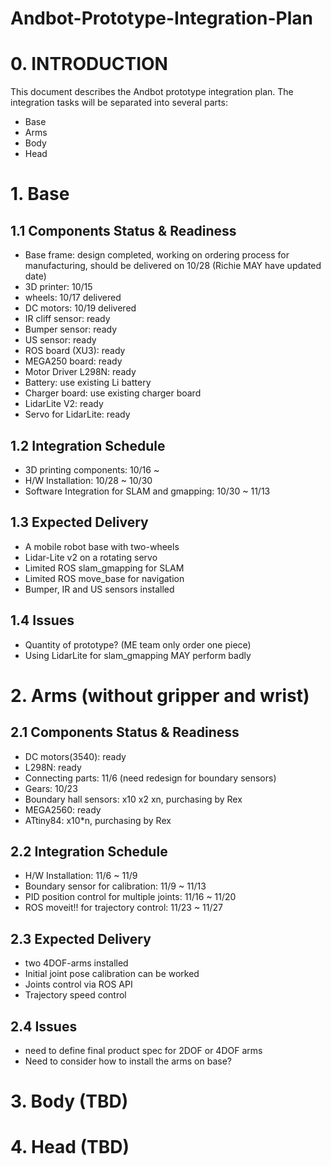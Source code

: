 # Andbot-Prototype-Integration-Plan

# 0. INTRODUCTION
This document describes the Andbot prototype integration plan.
The integration tasks will be separated into several parts:
* Base
* Arms
* Body
* Head

# 1. Base
## 1.1 Components Status & Readiness
* Base frame: design completed, working on ordering process for manufacturing, should be delivered on 10/28 (Richie MAY have updated date)
* 3D printer:   10/15
* wheels: 10/17 delivered
* DC motors: 10/19 delivered
* IR cliff sensor: ready
* Bumper sensor: ready
* US sensor: ready
* ROS board (XU3): ready
* MEGA250 board: ready
* Motor Driver L298N: ready
* Battery: use existing Li battery
* Charger board: use existing charger board
* LidarLite V2: ready
* Servo for LidarLite: ready

## 1.2 Integration Schedule
* 3D printing components: 10/16 ~
* H/W Installation: 10/28 ~ 10/30
* Software Integration for SLAM and gmapping: 10/30 ~ 11/13

## 1.3 Expected Delivery
* A mobile robot base with two-wheels
* Lidar-Lite v2 on a rotating servo
* Limited ROS slam_gmapping for SLAM
* Limited ROS move_base for navigation
* Bumper, IR and US sensors installed

## 1.4 Issues
* Quantity of prototype?  (ME team only order one piece)
* Using LidarLite for slam_gmapping MAY perform badly

# 2. Arms (without gripper and wrist)
## 2.1 Components Status & Readiness
* DC motors(3540): ready
* L298N: ready
* Connecting parts: 11/6 (need redesign for boundary sensors)
* Gears:  10/23
* Boundary hall sensors: x10 x2 xn, purchasing by Rex
* MEGA2560: ready
* ATtiny84: x10*n, purchasing by Rex

## 2.2 Integration Schedule
* H/W Installation: 11/6 ~ 11/9
* Boundary sensor for calibration: 11/9 ~ 11/13
* PID position control for multiple joints: 11/16 ~ 11/20
* ROS moveit!! for trajectory control: 11/23 ~ 11/27

## 2.3 Expected Delivery
* two 4DOF-arms installed
* Initial joint pose calibration can be worked
* Joints control via ROS API
* Trajectory speed control

## 2.4 Issues
* need to define final product spec for 2DOF or 4DOF arms
* Need to consider how to install the arms on base?

# 3. Body (TBD)

# 4. Head (TBD)


